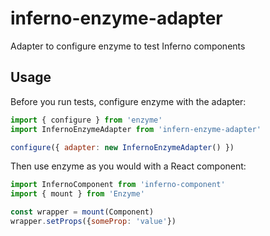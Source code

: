 # inferno-enzyme-adapter

Adapter to configure enzyme to test Inferno components

## Usage

Before you run tests, configure enzyme with the adapter:

```js
import { configure } from 'enzyme'
import InfernoEnzymeAdapter from 'infern-enzyme-adapter'

configure({ adapter: new InfernoEnzymeAdapter() })
```


Then use enzyme as you would with a React component:

```js
import InfernoComponent from 'inferno-component'
import { mount } from 'Enzyme'

const wrapper = mount(Component)
wrapper.setProps({someProp: 'value'})
```
